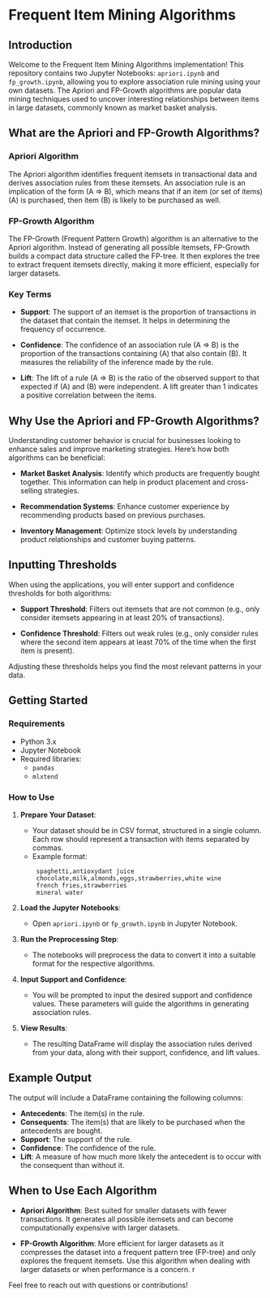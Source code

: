 # Frequent Item Mining Algorithms

## Introduction

Welcome to the Frequent Item Mining Algorithms implementation! This repository contains two Jupyter Notebooks: `apriori.ipynb` and `fp_growth.ipynb`, allowing you to explore association rule mining using your own datasets. The Apriori and FP-Growth algorithms are popular data mining techniques used to uncover interesting relationships between items in large datasets, commonly known as market basket analysis.

## What are the Apriori and FP-Growth Algorithms?

### Apriori Algorithm

The Apriori algorithm identifies frequent itemsets in transactional data and derives association rules from these itemsets. An association rule is an implication of the form \(A ⇒ B\), which means that if an item (or set of items) \(A\) is purchased, then item \(B\) is likely to be purchased as well.

### FP-Growth Algorithm

The FP-Growth (Frequent Pattern Growth) algorithm is an alternative to the Apriori algorithm. Instead of generating all possible itemsets, FP-Growth builds a compact data structure called the FP-tree. It then explores the tree to extract frequent itemsets directly, making it more efficient, especially for larger datasets.

### Key Terms

- **Support**: The support of an itemset is the proportion of transactions in the dataset that contain the itemset. It helps in determining the frequency of occurrence.
  
- **Confidence**: The confidence of an association rule \(A ⇒ B\) is the proportion of the transactions containing \(A\) that also contain \(B\). It measures the reliability of the inference made by the rule.

- **Lift**: The lift of a rule \(A ⇒ B\) is the ratio of the observed support to that expected if \(A\) and \(B\) were independent. A lift greater than 1 indicates a positive correlation between the items.

## Why Use the Apriori and FP-Growth Algorithms?

Understanding customer behavior is crucial for businesses looking to enhance sales and improve marketing strategies. Here’s how both algorithms can be beneficial:

- **Market Basket Analysis**: Identify which products are frequently bought together. This information can help in product placement and cross-selling strategies.
  
- **Recommendation Systems**: Enhance customer experience by recommending products based on previous purchases.
  
- **Inventory Management**: Optimize stock levels by understanding product relationships and customer buying patterns.

## Inputting Thresholds

When using the applications, you will enter support and confidence thresholds for both algorithms:

- **Support Threshold**: Filters out itemsets that are not common (e.g., only consider itemsets appearing in at least 20% of transactions).

- **Confidence Threshold**: Filters out weak rules (e.g., only consider rules where the second item appears at least 70% of the time when the first item is present).

Adjusting these thresholds helps you find the most relevant patterns in your data.

## Getting Started

### Requirements

- Python 3.x
- Jupyter Notebook
- Required libraries:
  - `pandas`
  - `mlxtend`

### How to Use

1. **Prepare Your Dataset**: 
   - Your dataset should be in CSV format, structured in a single column. Each row should represent a transaction with items separated by commas.
   - Example format:
     ```
      spaghetti,antioxydant juice
      chocolate,milk,almonds,eggs,strawberries,white wine
      french fries,strawberries
      mineral water
     ```

2. **Load the Jupyter Notebooks**: 
   - Open `apriori.ipynb` or `fp_growth.ipynb` in Jupyter Notebook.

3. **Run the Preprocessing Step**: 
   - The notebooks will preprocess the data to convert it into a suitable format for the respective algorithms.

4. **Input Support and Confidence**: 
   - You will be prompted to input the desired support and confidence values. These parameters will guide the algorithms in generating association rules.

5. **View Results**: 
   - The resulting DataFrame will display the association rules derived from your data, along with their support, confidence, and lift values.

## Example Output

The output will include a DataFrame containing the following columns:
- **Antecedents**: The item(s) in the rule.
- **Consequents**: The item(s) that are likely to be purchased when the antecedents are bought.
- **Support**: The support of the rule.
- **Confidence**: The confidence of the rule.
- **Lift**: A measure of how much more likely the antecedent is to occur with the consequent than without it.

## When to Use Each Algorithm

- **Apriori Algorithm**: Best suited for smaller datasets with fewer transactions. It generates all possible itemsets and can become computationally expensive with larger datasets.
  
- **FP-Growth Algorithm**: More efficient for larger datasets as it compresses the dataset into a frequent pattern tree (FP-tree) and only explores the frequent itemsets. Use this algorithm when dealing with larger datasets or when performance is a concern.
r

Feel free to reach out with questions or contributions!
